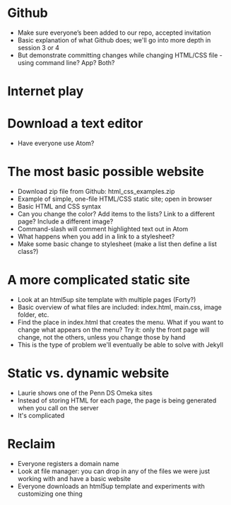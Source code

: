 # Github

+ Make sure everyone’s been added to our repo, accepted invitation
+ Basic explanation of what Github does; we'll go into more depth in session 3 or 4
+ But demonstrate committing changes while changing HTML/CSS file - using command line? App? Both?

# Internet play

# Download a text editor

+ Have everyone use Atom?

# The most basic possible website

+ Download zip file from Github: html_css_examples.zip
+ Example of simple, one-file HTML/CSS static site; open in browser
+ Basic HTML and CSS syntax
+ Can you change the color? Add items to the lists? Link to a different page? Include a different image?
+ Command-slash will comment highlighted text out in Atom
+ What happens when you add in a link to a stylesheet?
+ Make some basic change to stylesheet (make a list then define a list class?)

# A more complicated static site

+ Look at an html5up site template with multiple pages (Forty?)
+ Basic overview of what files are included: index.html, main.css, image folder, etc.
+ Find the place in index.html that creates the menu. What if you want to change what appears on the menu? Try it: only the front page will change, not the others, unless you change those by hand
+ This is the type of problem we'll eventually be able to solve with Jekyll

# Static vs. dynamic website

+ Laurie shows one of the Penn DS Omeka sites
+ Instead of storing HTML for each page, the page is being generated when you call on the server
+ It's complicated

# Reclaim

+ Everyone registers a domain name
+ Look at file manager: you can drop in any of the files we were just working with and have a basic website
+ Everyone downloads an html5up template and experiments with customizing one thing
